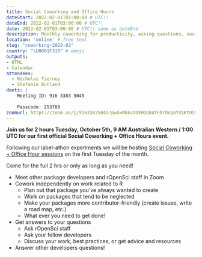 ```yaml
---
title: Social Coworking and Office Hours
dateStart: 2022-02-01T01:00:00 # UTC!!
dateEnd: 2022-02-01T03:00:00 # UTC!!
date: 2022-02-01T03:00:00 # UTC!! same as dateEnd
description: Monthly coworking for productivity, asking questions, socializing
location: 'online' # free text
slug: "coworking-2022-02"
country: "\U0001F310" # emoji
outputs: 
- HTML
- Calendar 
attendees:
  - Nicholas Tierney
  - Stefanie Butland
deets: |
    Meeting ID: 916 3383 5045
    
    Passcode: 253788
zoomurl: https://zoom.us/j/91633835045?pwd=MkkvOUVHQU84TEhTOVpaYU1KYU5Xdz09    
---
```


**Join us for 2 hours Tuesday, October 5th, 9 AM Australian Western / 1:00 UTC for our first official Social Coworking + Office Hours event.**

Following our label-athon experiments we will be hosting [Social Coworking + Office Hour sessions](/blog/2021/08/17/coworking-sessions/) on the first Tuesday of the month. 

Come for the full 2 hrs or only as long as you need!

- Meet other package developers and rOpenSci staff in Zoom
- Cowork independently on work related to R
  - Plan out that package you've always wanted to create
  - Work on packages that tend to be neglected
  - Make your packages more contributor-friendly (create issues, write a road map, etc.)
  - What ever you need to get done!
- Get answers to your questions
  - Ask rOpenSci staff
  - Ask your fellow developers
  - Discuss your work, best practices, or get advice and resources
- Answer other developers questions!
